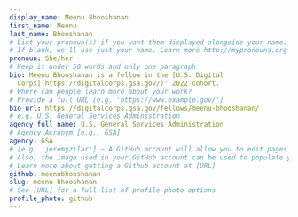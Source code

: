```yaml
---
display_name: Meenu Bhooshanan
first_name: Meenu
last_name: Bhooshanan
# List your pronoun(s) if you want them displayed alongside your name.
# If blank, we'll use just your name. Learn more http://mypronouns.org
pronoun: She/her
# Keep it under 50 words and only one paragraph
bio: Meenu Bhooshanan is a fellow in the [U.S. Digital
  Corps](https://digitalcorps.gsa.gov/)' 2022 cohort.
# Where can people learn more about your work?
# Provide a full URL [e.g. 'https://www.example.gov/']
bio_url: https://digitalcorps.gsa.gov/fellows/meenu-bhooshanan/
# e.g. U.S. General Services Administration
agency_full_name: U.S. General Services Administration
# Agency Acronym [e.g., GSA]
agency: GSA
# [e.g. 'jeremyzilar'] — A GitHub account will allow you to edit pages on Digital.gov.
# Also, the image used in your GitHub account can be used to populate your digital.gov profile photo.
# Learn more about getting a Github account at [URL]
github: meenubhooshanan
slug: meenu-bhooshanan
# See [URL] for a full list of profile photo options
profile_photo: github
---
```

